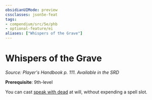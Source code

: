 ```yaml
---
obsidianUIMode: preview
cssclasses: json5e-feat
tags:
- compendium/src/5e/phb
- optional-feature/ei
aliases: ["Whispers of the Grave"]
---
```

# Whispers of the Grave
*Source: Player's Handbook p. 111. Available in the <span title='Systems Reference Document (5.1)'>SRD</span>*  

**Prerequisite**: 9th-level

You can cast [speak with dead](Mechanics/spells/speak-with-dead.md) at will, without expending a spell slot.